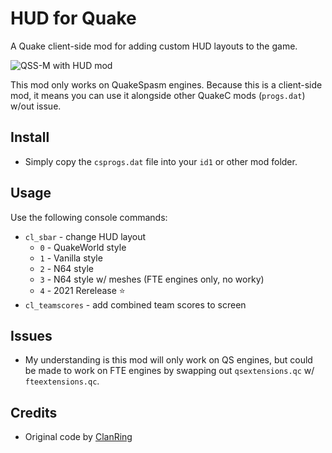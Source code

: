# HUD for Quake

A Quake client-side mod for adding custom HUD layouts to the game.

![QSS-M with HUD mod](https://i.imgur.com/G1Qgweb.jpg)

This mod only works on QuakeSpasm engines.  Because this is a client-side mod, it means you can use it alongside other QuakeC mods (``progs.dat``) w/out issue.

## Install

- Simply copy the ``csprogs.dat`` file into your ``id1`` or other mod folder.

## Usage

Use the following console commands:

- ``cl_sbar`` - change HUD layout
    - ``0`` - QuakeWorld style
    - ``1`` - Vanilla style
    - ``2`` - N64 style
    - ``3`` - N64 style w/ meshes (FTE engines only, no worky)
    - ``4`` - 2021 Rerelease :star:
- ``cl_teamscores`` - add combined team scores to screen

## Issues

- My understanding is this mod will only work on QS engines, but could be made to work on FTE engines by swapping out ``qsextensions.qc`` w/ ``fteextensions.qc``.

## Credits

- Original code by [ClanRing](https://github.com/quakeone/crmod-plus)